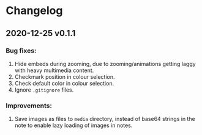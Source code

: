 # Changelog

## 2020-12-25 v0.1.1
### Bug fixes:
1. Hide embeds during zooming, due to zooming/animations getting laggy with heavy multimedia content.
2. Checkmark position in colour selection.
3. Check default color in colour selection.
4. Ignore `.gitignore` files.
### Improvements:
1. Save images as files to `media` directory, instead of base64 strings in the note to enable lazy loading of images in notes.
